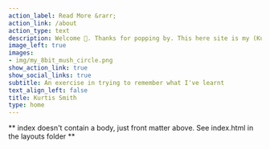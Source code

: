 ```yaml
---
action_label: Read More &rarr;
action_link: /about
action_type: text
description: Welcome 🤗. Thanks for popping by. This here site is my (Kurtis) blog, klog for short. It serves to document my personal R related projects and to detail general data science issues i've journeyed the internet for and don't want to forget. In short, I'm using this site to unKlog my headspace 🙆🏽‍♂️. If my writings amuse or inform anyone, grand.
image_left: true
images:
- img/my_8bit_mush_circle.png
show_action_link: true
show_social_links: true
subtitle: An exercise in trying to remember what I've learnt
text_align_left: false
title: Kurtis Smith
type: home
---
```


** index doesn't contain a body, just front matter above.
See index.html in the layouts folder **
